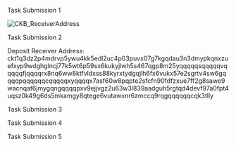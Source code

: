 Task Submission 1

![CKB_ReceiverAddress](https://user-images.githubusercontent.com/88362240/128661759-8cfaa3a6-17df-43a6-b3a5-682cb8077ddd.png)

Task Submission 2

Deposit Receiver Address: ckt1q3dz2p4mdrvp5ywu4kk5edl2uc4p03puvx07g7kgqdau3n3dmypkqnxzuefxyp9wdghglncj77k5wt6p59sx6kukyjlwh5s467qgp8m25yqqqqqsqqqqqvqqqqqfjqqqqrx8nq6ww8ktfvldxss88kyrxtydgqjlh6fx6vukx57e2sgrtv4sw6gqqqqpqqqqqqcqqqqqxyqqqqx7asf60w8pqpte2sfcfn90fdfzxue7ff2g8sawe9wacnqat6jmygqngqqqqpxv9ejjvgz2u63w3l839aadguh5rgtqd4devf97a0fpt4uqsz0k49g6ds5mkamgy8qtege6vutawxnr6zmccq9rqgqqqqqqcqk3tlly

Task Submission 3



Task Submission 4



Task Submission 5

